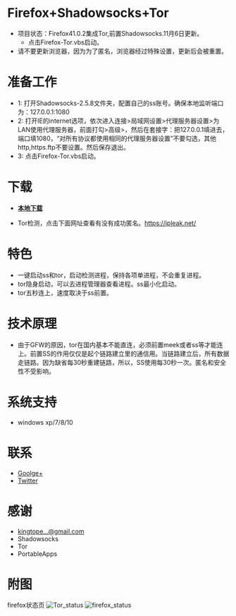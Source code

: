Firefox+Shadowsocks+Tor
===================
* 项目状态：Firefox41.0.2集成Tor,前置Shadowsocks.11月6日更新。
   - 点击Firefox-Tor.vbs启动。
* 请不要更新浏览器，因为为了匿名，浏览器经过特殊设置，更新后会被重置。
   
准备工作
========
* 1: 打开Shadowsocks-2.5.8文件夹，配置自己的ss账号。确保本地监听端口为：127.0.0.1:1080
* 2: 打开IE的internet选项，依次进入连接>局域网设置>代理服务器设置>为LAN使用代理服务器，前面打勾>高级>，然后在套接字：把127.0.0.1填进去，端口填1080，“对所有协议都使用相同的代理服务器设置”不要勾选，其他http,https.ftp不要设置。然后保存退出。
* 3: 点击Firefox-Tor.vbs启动。

下载
=====
* [**本地下载**](https://github.com/yeahwu/firefox-ss-tor/archive/master.zip)

*   Tor检测，点击下面网址查看有没有成功匿名。https://ipleak.net/

特色
=====
* 一键启动ss和tor，启动检测进程，保持各项单进程，不会重复进程。
* tor隐身启动，可以去进程管理器查看进程。ss最小化启动。
* tor五秒连上，速度取决于ss前置。

技术原理
========
* 由于GFW的原因，tor在国内基本不能直连，必须前置meek或者ss等才能连上。前置SS的作用仅仅是起个链路建立里的通信用。当链路建立后，所有数据走链路。因为缺省每30秒重建链路，所以，SS使用每30秒一次。匿名和安全性不受影响。

系统支持
=======
*  windows xp/7/8/10
 
联系
=====
* [Goolge+](https://plus.google.com/communities/101215702940766881013)
* [Twitter](https://twitter.com/yeahwu404)

感谢
====
* kingtope...@gmail.com
* Shadowsocks
* Tor
* PortableApps

附图
=====
firefox状态页
![Tor_status](https://raw.githubusercontent.com/yeahwu/wu/master/tor.JPG)
![firefox_status](https://github.com/yeahwu/wu/blob/master/firefox8.JPG?raw=true)

